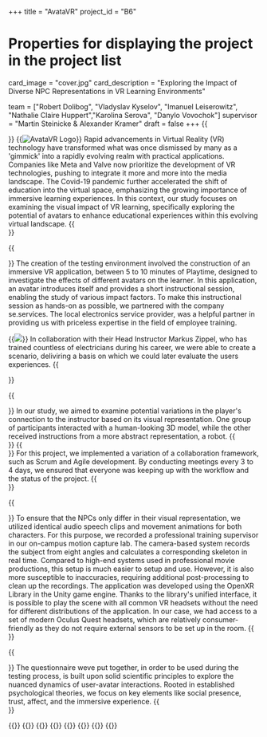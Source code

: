 +++
title = "AvataVR"
project_id = "B6"

# Properties for displaying the project in the project list
card_image = "cover.jpg"
card_description = "Exploring the Impact of Diverse NPC Representations in VR Learning Environments" 

team = ["Robert Dolibog", "Vladyslav Kyselov", "Imanuel Leiserowitz", "Nathalie Claire Huppert","Karolina Serova", "Danylo Vovochok"]
supervisor = "Martin Steinicke & Alexander Kramer"
draft = false
+++
{{<section title="Intro">}}
{{<image src="cover.jpg" alt="AvataVR Logo">}}
Rapid advancements in Virtual Reality (VR) technology have transformed what was once dismissed by many as a 'gimmick' into a rapidly evolving realm with practical applications.
Companies like Meta and Valve now prioritize the development of VR technologies, pushing to integrate it more and more into the media landscape. 
The Covid-19 pandemic further accelerated the shift of education into the virtual space, emphasizing the growing importance of immersive learning experiences.
In this context, our study focuses on examining the visual impact of VR learning, specifically exploring the potential of avatars to enhance educational experiences within this evolving virtual landscape.
{{</section>}} 




{{<section title="Concept">}}
The creation of the testing environment involved the construction of an immersive VR application, between 5 to 10 minutes of Playtime,
designed to investigate the effects of different avatars on the learner. 
In this application, an avatar introduces itself and provides a short instructional session, 
enabling the study of various impact factors. To make this instructional session as hands-on as possible, 
we partnered with the company se.services. The local electronics service provider, was a helpful partner in providing us with priceless expertise in the field of employee training.

{{<image src="se_logo.svg" caption="se.services GmbH Logo">}}
In collaboration with their Head Instructor Markus Zippel, who has trained countless of electricians during his career, we were able to create a scenario, deliviring a basis on which we could later evaluate the users experiences.
{{</section>}} 


{{<section title="Avatar Design">}}
In our study, we aimed to examine potential variations in the player's connection to the instructor based on its visual representation. One group of participants interacted with a human-looking 3D model, while the other received instructions from a more abstract representation, a robot.
{{</section>}} 
{{<section title="Collaboration Framework">}}
For this project, we implemented a variation of a collaboration framework, such as Scrum and Agile development. By conducting meetings every 3 to 4 days, we ensured that everyone was keeping up with the workflow and the status of the project.
{{</section>}}

{{<section title="Technical Implementation">}}
To ensure that the NPCs only differ in their visual representation, we utilized identical audio speech clips and movement animations for both characters. For this purpose, we recorded a professional training supervisor in our on-campus motion capture lab. The camera-based system records the subject from eight angles and calculates a corresponding skeleton in real time. Compared to high-end systems used in professional movie productions, this setup is much easier to setup and use. However, it is also more susceptible to inaccuracies, requiring additional post-processing to clean up the recordings. The application was developed using the OpenXR Library in the Unity game engine. Thanks to the library's unified interface, it is possible to play the scene with all common VR headsets without the need for different distributions of the application. In our case, we had access to a set of modern Oculus Quest headsets, which are relatively consumer-friendly as they do not require external sensors to be set up in the room.
{{</section>}}


{{<section title="Scientific Foundations">}}
The questionnaire weve put together, in order to be used during the testing process, is built upon solid scientific principles to explore the nuanced dynamics of user-avatar interactions. Rooted in established psychological theories, we focus on key elements like social presence, trust, affect, and the immersive experience.
{{</section>}} 



{{<gallery>}}
{{<team-member image="robert.jpg" name="Robert Dolibog">}}
{{<team-member image="vladyslav.jpg" name="Vladyslav Kyselov">}}
{{<team-member image="imanuel.jpg" name="Imanuel Leiserowitz">}}
{{<team-member image="nathalie.jpg" name="Nathalie Claire Huppert">}}
{{<team-member image="karolina.jpg" name="Karolina Serova">}}
{{<team-member image="danylo.jpg" name="Danylo Vovochok">}}
{{</gallery>}}

